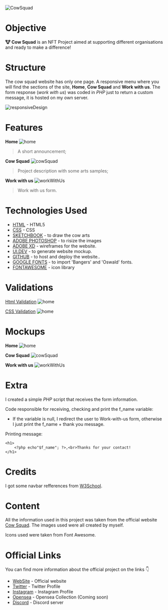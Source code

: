
![CowSquad](https://cowsquad.xyz/codeInstitute/logoProject.png)

#  Objective

**🐮 Cow Squad** is an NFT Project aimed at supporting different organisations and ready to make a difference!


#  Structure

The cow squad website has only one page. A responsive menu where you will find the sections of the site, **Home**, **Cow Squad** and **Work with us**. The form response (*work with us*) was coded in *PHP* just to return a custom message, it is hosted on my own server.

![responsiveDesign](https://cowsquad.xyz/codeInstitute/responsive_design.jpg)

#  Features
**Home**
![home](https://cowsquad.xyz/codeInstitute/01home.png)

> A short announcement;


**Cow Squad**
![cowSquad](https://cowsquad.xyz/codeInstitute/02cowSquad.jpg)

> Project description with some arts samples;


**Work with us**
![workWithUs](https://cowsquad.xyz/codeInstitute/03workWithUs.png)

> Work with us form.



#  Technologies Used

- [HTML](https://en.wikipedia.org/wiki/HTML5) - HTML5 
- [CSS](https://en.wikipedia.org/wiki/CSS3) - CSS
- [SKETCHBOOK](https://www.sketchbook.com) - to draw the cow arts
- [ADOBE PHOTOSHOP](https://www.adobe.com/ie/products/photoshop.html) - to risize the images
- [ADOBE XD](https://www.adobe.com/products/xd.html) - wireframes for the website.
- [UI.DEV](https://ui.dev/amiresponsive) - to generate website mockup.
- [GITHUB](https://github.com) - to host and deploy the website..
- [GOOGLE FONTS](https://fonts.google.com) - to import  'Bangers' and 'Oswald' fonts.
- [FONTAWESOME](http://fontawesome.com) - icon library


#  Validations
[Html Validation](https://validator.w3.org/)
![home](https://cowsquad.xyz/codeInstitute/htmlValidation.png)

[CSS Validation](https://jigsaw.w3.org/css-validator/)
![home](https://cowsquad.xyz/codeInstitute/cssValidation.png)




#  Mockups
**Home**
![home](https://cowsquad.xyz/codeInstitute/home.jpg)

**Cow Squad**
![cowSquad](https://cowsquad.xyz/codeInstitute/cowSquad.jpg)

**Work with us**
![workWithUs](https://cowsquad.xyz/codeInstitute/workWithUs.jpg)

#  Extra
I created a simple *PHP* script that receives the form information.

Code responsible for receiving, checking and print the f_name variable:

- If the variable is null, I redirect the user to Work-with-us form, otherwise I just print the f_name + thank you message.
   

    <?php
    		$f_name  = $_POST['f_name'];
    		$link    = "https://leandrosu.github.io/CowSquad/";
        
    			if(isset($f_name)){
    				$f_name =  $f_name;
    			}else{
    				header('Location: '.$link.'#work-with-us');
    			}
    ?>


Printing message: 


    <h1>
    	<?php echo"$f_name"; ?>,<br>Thanks for your contact!
    </h1>
#  Credits

I got some navbar refferences from [W3School](https://www.w3schools.com/css/).

#  Content

All the information used in this project was taken from the official website [Cow Squad](https://cowsquad.xyz "Cow Squad"). 
The images used were all created by myself.

Icons used were taken from Font Awesome.

#  Official Links
You can find more information about the official project on the links 👇

- [WebSite](https://cowsquad.xyz) - Official website
- [Twitter](https://twitter.com/cowsquad01) - Twitter Profile
- [Instagram](https://www.instagram.com/cowsquad01/) - Instagram Profile
- [Opensea](https://opensea.io/collection/cowsquad) - Opensea Collection (Coming soon)
- [Discord](https://discord.com/invite/usvhkHvCwF) - Discord server
